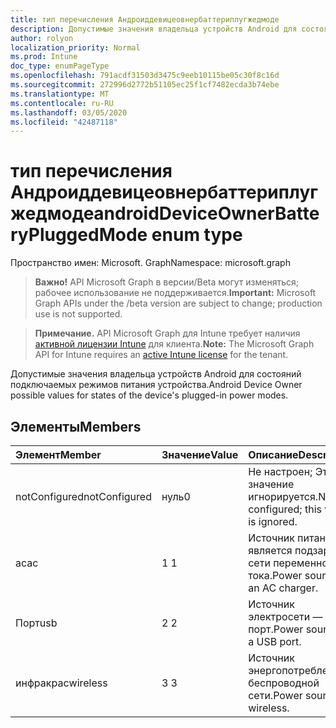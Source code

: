 ```yaml
---
title: тип перечисления Андроиддевицеовнербаттериплугжедмоде
description: Допустимые значения владельца устройств Android для состояний подключаемых режимов питания устройства.
author: rolyon
localization_priority: Normal
ms.prod: Intune
doc_type: enumPageType
ms.openlocfilehash: 791acdf31503d3475c9eeb10115be05c30f8c16d
ms.sourcegitcommit: 272996d2772b51105ec25f1cf7482ecda3b74ebe
ms.translationtype: MT
ms.contentlocale: ru-RU
ms.lasthandoff: 03/05/2020
ms.locfileid: "42487118"
---
```

# <a name="androiddeviceownerbatterypluggedmode-enum-type"></a><span data-ttu-id="776bb-103">тип перечисления Андроиддевицеовнербаттериплугжедмоде</span><span class="sxs-lookup"><span data-stu-id="776bb-103">androidDeviceOwnerBatteryPluggedMode enum type</span></span>

<span data-ttu-id="776bb-104">Пространство имен: Microsoft. Graph</span><span class="sxs-lookup"><span data-stu-id="776bb-104">Namespace: microsoft.graph</span></span>

> <span data-ttu-id="776bb-105">**Важно!** API Microsoft Graph в версии/Beta могут изменяться; рабочее использование не поддерживается.</span><span class="sxs-lookup"><span data-stu-id="776bb-105">**Important:** Microsoft Graph APIs under the /beta version are subject to change; production use is not supported.</span></span>

> <span data-ttu-id="776bb-106">**Примечание.** API Microsoft Graph для Intune требует наличия [активной лицензии Intune](https://go.microsoft.com/fwlink/?linkid=839381) для клиента.</span><span class="sxs-lookup"><span data-stu-id="776bb-106">**Note:** The Microsoft Graph API for Intune requires an [active Intune license](https://go.microsoft.com/fwlink/?linkid=839381) for the tenant.</span></span>

<span data-ttu-id="776bb-107">Допустимые значения владельца устройств Android для состояний подключаемых режимов питания устройства.</span><span class="sxs-lookup"><span data-stu-id="776bb-107">Android Device Owner possible values for states of the device's plugged-in power modes.</span></span>

## <a name="members"></a><span data-ttu-id="776bb-108">Элементы</span><span class="sxs-lookup"><span data-stu-id="776bb-108">Members</span></span>
|<span data-ttu-id="776bb-109">Элемент</span><span class="sxs-lookup"><span data-stu-id="776bb-109">Member</span></span>|<span data-ttu-id="776bb-110">Значение</span><span class="sxs-lookup"><span data-stu-id="776bb-110">Value</span></span>|<span data-ttu-id="776bb-111">Описание</span><span class="sxs-lookup"><span data-stu-id="776bb-111">Description</span></span>|
|:---|:---|:---|
|<span data-ttu-id="776bb-112">notConfigured</span><span class="sxs-lookup"><span data-stu-id="776bb-112">notConfigured</span></span>|<span data-ttu-id="776bb-113">нуль</span><span class="sxs-lookup"><span data-stu-id="776bb-113">0</span></span>|<span data-ttu-id="776bb-114">Не настроен; Это значение игнорируется.</span><span class="sxs-lookup"><span data-stu-id="776bb-114">Not configured; this value is ignored.</span></span>|
|<span data-ttu-id="776bb-115">ac</span><span class="sxs-lookup"><span data-stu-id="776bb-115">ac</span></span>|<span data-ttu-id="776bb-116">1 </span><span class="sxs-lookup"><span data-stu-id="776bb-116">1</span></span>|<span data-ttu-id="776bb-117">Источник питания является подзарядом сети переменного тока.</span><span class="sxs-lookup"><span data-stu-id="776bb-117">Power source is an AC charger.</span></span>|
|<span data-ttu-id="776bb-118">Порт</span><span class="sxs-lookup"><span data-stu-id="776bb-118">usb</span></span>|<span data-ttu-id="776bb-119">2 </span><span class="sxs-lookup"><span data-stu-id="776bb-119">2</span></span>|<span data-ttu-id="776bb-120">Источник электросети — USB-порт.</span><span class="sxs-lookup"><span data-stu-id="776bb-120">Power source is a USB port.</span></span>|
|<span data-ttu-id="776bb-121">инфракрас</span><span class="sxs-lookup"><span data-stu-id="776bb-121">wireless</span></span>|<span data-ttu-id="776bb-122">3 </span><span class="sxs-lookup"><span data-stu-id="776bb-122">3</span></span>|<span data-ttu-id="776bb-123">Источник энергопотребления беспроводной сети.</span><span class="sxs-lookup"><span data-stu-id="776bb-123">Power source is wireless.</span></span>|




